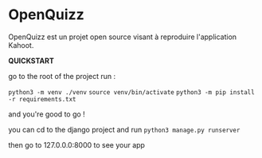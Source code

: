 # OpenQuizz
OpenQuizz est un projet open source visant à reproduire l'application Kahoot.

**QUICKSTART**

go to the root of the project
run :

`python3 -m venv ./venv`
`source venv/bin/activate`
`python3 -m pip install -r requirements.txt`

and you're good to go !

you can cd to the django project and run 
`python3 manage.py runserver`

then go to 127.0.0.0:8000 to see your app
